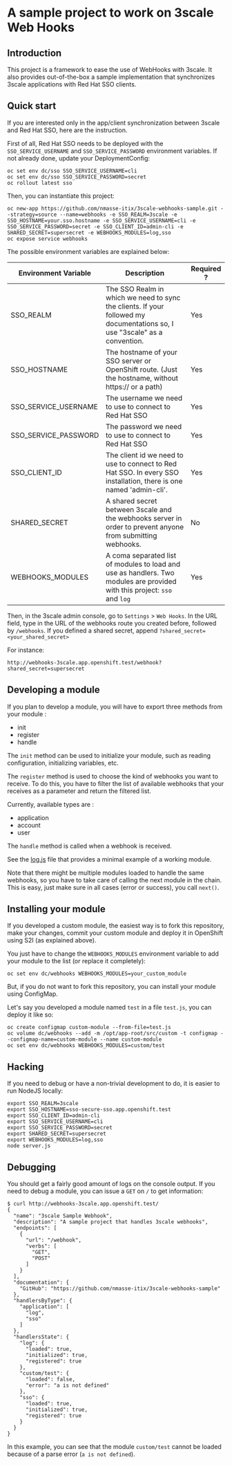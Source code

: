 # A sample project to work on 3scale Web Hooks

## Introduction

This project is a framework to ease the use of WebHooks with 3scale.
It also provides out-of-the-box a sample implementation that synchronizes
3scale applications with Red Hat SSO clients.

## Quick start

If you are interested only in the app/client synchronization between 3scale
and Red Hat SSO, here are the instruction.

First of all, Red Hat SSO needs to be deployed with the `SSO_SERVICE_USERNAME`
and `SSO_SERVICE_PASSWORD` environment variables. If not already done, update
your DeploymentConfig:

```
oc set env dc/sso SSO_SERVICE_USERNAME=cli
oc set env dc/sso SSO_SERVICE_PASSWORD=secret
oc rollout latest sso
```

Then, you can instantiate this project:

```
oc new-app https://github.com/nmasse-itix/3scale-webhooks-sample.git --strategy=source --name=webhooks -e SSO_REALM=3scale -e SSO_HOSTNAME=your.sso.hostname -e SSO_SERVICE_USERNAME=cli -e SSO_SERVICE_PASSWORD=secret -e SSO_CLIENT_ID=admin-cli -e SHARED_SECRET=supersecret -e WEBHOOKS_MODULES=log,sso
oc expose service webhooks
```

The possible environment variables are explained below:

| Environment Variable | Description | Required ? |
| --- | --- | --- |
| SSO_REALM | The SSO Realm in which we need to sync the clients. If your followed my documentations so, I use "3scale" as a convention. | Yes |
| SSO_HOSTNAME | The hostname of your SSO server or OpenShift route. (Just the hostname, without https:// or a path) | Yes |
| SSO_SERVICE_USERNAME | The username we need to use to connect to Red Hat SSO | Yes |
| SSO_SERVICE_PASSWORD | The password we need to use to connect to Red Hat SSO | Yes |
| SSO_CLIENT_ID | The client id we need to use to connect to Red Hat SSO. In every SSO installation, there is one named 'admin-cli'. | Yes |
| SHARED_SECRET | A shared secret between 3scale and the webhooks server in order to prevent anyone from submitting webhooks. | No |
| WEBHOOKS_MODULES | A coma separated list of modules to load and use as handlers. Two modules are provided with this project: `sso` and `log` | Yes |

Then, in the 3scale admin console, go to `Settings` > `Web Hooks`.
In the URL field, type in the URL of the webhooks route you created before, followed by `/webhooks`.
If you defined a shared secret, append `?shared_secret=<your_shared_secret>`

For instance:
```
http://webhooks-3scale.app.openshift.test/webhook?shared_secret=supersecret
```

## Developing a module

If you plan to develop a module, you will have to export three methods from
your module :
- init
- register
- handle

The `init` method can be used to initialize your module, such as reading configuration,
initializing variables, etc.

The `register` method is used to choose the kind of webhooks you want to receive.
To do this, you have to filter the list of available webhooks that your receives as
a parameter and return the filtered list.

Currently, available types are :
- application
- account
- user

The `handle` method is called when a webhook is received.

See the [log.js](log.js) file that provides a minimal example of a working module.

Note that there might be multiple modules loaded to handle the same webhooks, so
you have to take care of calling the next module in the chain. This is easy, just
make sure in all cases (error or success), you call `next()`.

## Installing your module

If you developed a custom module, the easiest way is to fork this repository,
make your changes, commit your custom module and deploy it in OpenShift using
S2I (as explained above).

You just have to change the `WEBHOOKS_MODULES` environment variable to add
your module to the list (or replace it completely):

```
oc set env dc/webhooks WEBHOOKS_MODULES=your_custom_module
```

But, if you do not want to fork this repository, you can install your module
using ConfigMap.

Let's say you developed a module named `test` in a file `test.js`, you can deploy it like so:
```
oc create configmap custom-module --from-file=test.js
oc volume dc/webhooks --add -m /opt/app-root/src/custom -t configmap --configmap-name=custom-module --name custom-module
oc set env dc/webhooks WEBHOOKS_MODULES=custom/test
```

## Hacking

If you need to debug or have a non-trivial development to do, it is easier to
run NodeJS locally:

```
export SSO_REALM=3scale
export SSO_HOSTNAME=sso-secure-sso.app.openshift.test
export SSO_CLIENT_ID=admin-cli
export SSO_SERVICE_USERNAME=cli
export SSO_SERVICE_PASSWORD=secret
export SHARED_SECRET=supersecret
export WEBHOOKS_MODULES=log,sso
node server.js
```

## Debugging

You should get a fairly good amount of logs on the console output.
If you need to debug a module, you can issue a `GET` on `/` to get information:

```
$ curl http://webhooks-3scale.app.openshift.test/
{
  "name": "3scale Sample Webhook",
  "description": "A sample project that handles 3scale webhooks",
  "endpoints": [
    {
      "url": "/webhook",
      "verbs": [
        "GET",
        "POST"
      ]
    }
  ],
  "documentation": {
    "GitHub": "https://github.com/nmasse-itix/3scale-webhooks-sample"
  },
  "handlersByType": {
    "application": [
      "log",
      "sso"
    ]
  },
  "handlersState": {
    "log": {
      "loaded": true,
      "initialized": true,
      "registered": true
    },
    "custom/test": {
      "loaded": false,
      "error": "a is not defined"
    },
    "sso": {
      "loaded": true,
      "initialized": true,
      "registered": true
    }
  }
}
```

In this example, you can see that the module `custom/test` cannot be loaded
because of a parse error (`a is not defined`).
